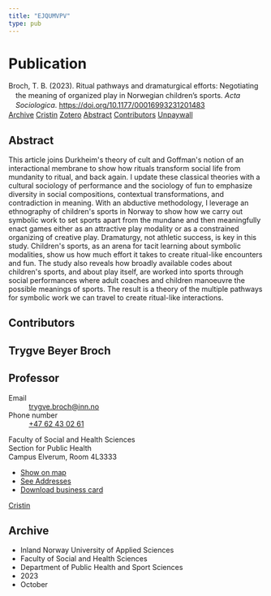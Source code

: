 ```yaml
---
title: "EJQUMVPV"
type: pub
---
```

<h1>Publication</h1>
<article id="csl-bib-container-EJQUMVPV" class="csl-bib-container">
  <div class="csl-bib-body" style="line-height: 1.35; padding-left: 1em; text-indent:-1em;">
  <div class="csl-entry">Broch, T. B. (2023). Ritual pathways and dramaturgical efforts: Negotiating the meaning of organized play in Norwegian children&#x2019;s sports. <i>Acta Sociologica</i>. <a href="https://doi.org/10.1177/00016993231201483">https://doi.org/10.1177/00016993231201483</a></div>
</div>
  <div class="csl-bib-buttons">
    <a href="#taxonomy-article-EJQUMVPV" class="csl-bib-button">Archive</a>
    <a href="https://app.cristin.no/results/show.jsf?id=2181857" alt="Cristin URL" class="csl-bib-button">Cristin</a>
    <a href="http://zotero.org/groups/5402882/items/EJQUMVPV" alt="Zotero URL" class="csl-bib-button">Zotero</a>
    <a href="#abstract-article-EJQUMVPV" class="csl-bib-button">Abstract</a>
    <a href="#contributors-article-EJQUMVPV" class="csl-bib-button">Contributors</a>
    <a href="https://journals.sagepub.com/doi/pdf/10.1177/00016993231201483" class="csl-bib-button">Unpaywall</a>
  </div>
  <div id="csl-bib-meta-container-EJQUMVPV"></div>
</article>
<div id="csl-bib-meta-EJQUMVPV" class="csl-bib-meta">
  <article id="abstract-article-EJQUMVPV" class="abstract-article">
    <h1>Abstract</h1>
    This article joins Durkheim's theory of cult and Goffman's notion of an interactional membrane to show how rituals transform social life from mundanity to ritual, and back again. I update these classical theories with a cultural sociology of performance and the sociology of fun to emphasize diversity in social compositions, contextual transformations, and contradiction in meaning. With an abductive methodology, I leverage an ethnography of children's sports in Norway to show how we carry out symbolic work to set sports apart from the mundane and then meaningfully enact games either as an attractive play modality or as a constrained organizing of creative play. Dramaturgy, not athletic success, is key in this study. Children's sports, as an arena for tacit learning about symbolic modalities, show us how much effort it takes to create ritual-like encounters and fun. The study also reveals how broadly available codes about children's sports, and about play itself, are worked into sports through social performances where adult coaches and children manoeuvre the possible meanings of sports. The result is a theory of the multiple pathways for symbolic work we can travel to create ritual-like interactions.
  </article>
  <article id="contributors-article-EJQUMVPV" class="contributors-article">
    <h1>Contributors</h1>
    <div class="personas"> <div class="vrtx-hinn-person-card"> <div class="photo"> <i class="lar la-user-circle missing-person"></i> </div> <div class="info"> <hgroup><h1>Trygve Beyer Broch</h1> <h2>Professor</h2> </hgroup><dl> <dt>Email</dt> <dd> <a href="mailto:trygve.broch@inn.no">trygve.broch@inn.no</a> </dd> <dt>Phone number</dt> <dd><a href="tel:+4762430261"> +47 62 43 02 61 </a></dd> </dl> <p> Faculty of Social and Health Sciences<br> Section for Public Health<br> Campus Elverum, Room 4L3333 </p> <ul class="vrtx-hinn-links"> <li><a href="https://www.google.com/maps?q=60.88177,11.53669">Show on map</a></li> <li><a href="https://www.inn.no/english/find-an-employee/trygve-broch.html#vrtx-hinn-addresses">See Addresses</a></li> <li><a href="https://www.inn.no/english/find-an-employee/trygve-broch.html?vrtx=vcf">Download business card</a></li> </ul> </div> </div> <a href="https://app.cristin.no/persons/show.jsf?id=328623" alt="Cristin URL" class="personas-cristin">Cristin</a> </div>
  </article>
  <article id="taxonomy-article-EJQUMVPV" class="taxonomy-article">
    <h1>Archive</h1>
    <ul>
      <li>Inland Norway University of Applied Sciences</li>
      <li>Faculty of Social and Health Sciences</li>
      <li>Department of Public Health and Sport Sciences</li>
      <li>2023</li>
      <li>October</li>
    </ul>
  </article>
</div>
